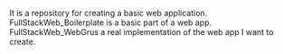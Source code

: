 It is a repository for creating a basic web application.
FullStackWeb_Boilerplate is a basic part of a web app.
FullStackWeb_WebGrus a real implementation of the web app I want to create.
